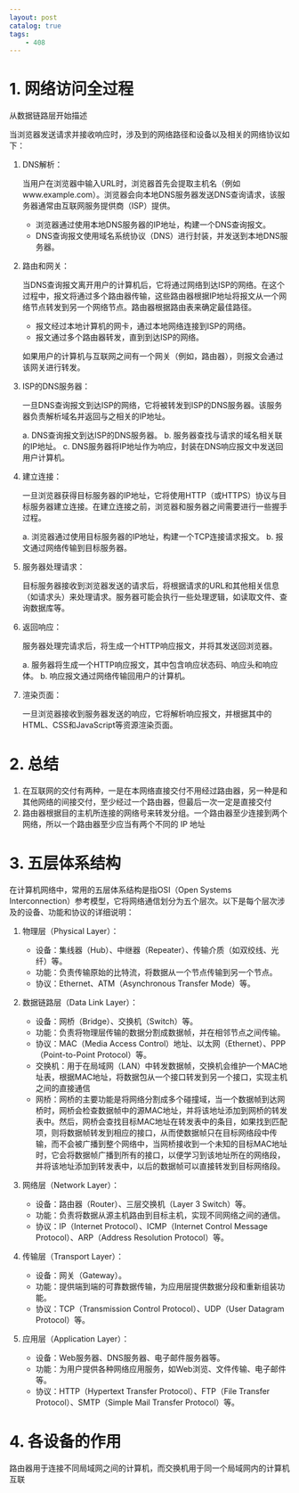 ```yaml
---
layout: post   	
catalog: true 	
tags:
    - 408
---
```



# 1. 网络访问全过程

从数据链路层开始描述

当浏览器发送请求并接收响应时，涉及到的网络路径和设备以及相关的网络协议如下：

1. DNS解析：
	
	当用户在浏览器中输入URL时，浏览器首先会提取主机名（例如www.example.com）。浏览器会向本地DNS服务器发送DNS查询请求，该服务器通常由互联网服务提供商（ISP）提供。

   - 浏览器通过使用本地DNS服务器的IP地址，构建一个DNS查询报文。
   - DNS查询报文使用域名系统协议（DNS）进行封装，并发送到本地DNS服务器。

2. 路由和网关：

	当DNS查询报文离开用户的计算机后，它将通过网络到达ISP的网络。在这个过程中，报文将通过多个路由器传输，这些路由器根据IP地址将报文从一个网络节点转发到另一个网络节点。路由器根据路由表来确定最佳路径。

   - 报文经过本地计算机的网卡，通过本地网络连接到ISP的网络。
   - 报文通过多个路由器转发，直到到达ISP的网络。

   如果用户的计算机与互联网之间有一个网关（例如，路由器），则报文会通过该网关进行转发。

3. ISP的DNS服务器：
	
	一旦DNS查询报文到达ISP的网络，它将被转发到ISP的DNS服务器。该服务器负责解析域名并返回与之相关的IP地址。

   a. DNS查询报文到达ISP的DNS服务器。
   b. 服务器查找与请求的域名相关联的IP地址。
   c. DNS服务器将IP地址作为响应，封装在DNS响应报文中发送回用户计算机。

4. 建立连接：

	一旦浏览器获得目标服务器的IP地址，它将使用HTTP（或HTTPS）协议与目标服务器建立连接。在建立连接之前，浏览器和服务器之间需要进行一些握手过程。

   a. 浏览器通过使用目标服务器的IP地址，构建一个TCP连接请求报文。
   b. 报文通过网络传输到目标服务器。

5. 服务器处理请求：

	目标服务器接收到浏览器发送的请求后，将根据请求的URL和其他相关信息（如请求头）来处理请求。服务器可能会执行一些处理逻辑，如读取文件、查询数据库等。

6. 返回响应：

	服务器处理完请求后，将生成一个HTTP响应报文，并将其发送回浏览器。

   a. 服务器将生成一个HTTP响应报文，其中包含响应状态码、响应头和响应体。
   b. 响应报文通过网络传输回用户的计算机。

7. 渲染页面：

	一旦浏览器接收到服务器发送的响应，它将解析响应报文，并根据其中的HTML、CSS和JavaScript等资源渲染页面。

# 2. 总结

1. 在互联网的交付有两种，一是在本网络直接交付不用经过路由器，另一种是和其他网络的间接交付，至少经过一个路由器，但最后一次一定是直接交付
2. 路由器根据目的主机所连接的网络号来转发分组。一个路由器至少连接到两个网络，所以一个路由器至少应当有两个不同的 IP 地址



# 3. 五层体系结构

在计算机网络中，常用的五层体系结构是指OSI（Open Systems Interconnection）参考模型，它将网络通信划分为五个层次。以下是每个层次涉及的设备、功能和协议的详细说明：

1. 物理层（Physical Layer）：
  
    - 设备：集线器（Hub）、中继器（Repeater）、传输介质（如双绞线、光纤）等。
    - 功能：负责传输原始的比特流，将数据从一个节点传输到另一个节点。
    - 协议：Ethernet、ATM（Asynchronous Transfer Mode）等。
2. 数据链路层（Data Link Layer）：
  
    - 设备：网桥（Bridge）、交换机（Switch）等。
    - 功能：负责将物理层传输的数据分割成数据帧，并在相邻节点之间传输。
    - 协议：MAC（Media Access Control）地址、以太网（Ethernet）、PPP（Point-to-Point Protocol）等。
    - 交换机：用于在局域网（LAN）中转发数据帧，交换机会维护一个MAC地址表，根据MAC地址，将数据包从一个接口转发到另一个接口，实现主机之间的直接通信
    - 网桥：网桥的主要功能是将网络分割成多个碰撞域，当一个数据帧到达网桥时，网桥会检查数据帧中的源MAC地址，并将该地址添加到网桥的转发表中。然后，网桥会查找目标MAC地址在转发表中的条目，如果找到匹配项，则将数据帧转发到相应的接口，从而使数据帧只在目标网络段中传输，而不会被广播到整个网络中，当网桥接收到一个未知的目标MAC地址时，它会将数据帧广播到所有的接口，以便学习到该地址所在的网络段，并将该地址添加到转发表中，以后的数据帧可以直接转发到目标网络段。
1. 网络层（Network Layer）：
  
    - 设备：路由器（Router）、三层交换机（Layer 3 Switch）等。
    - 功能：负责将数据从源主机路由到目标主机，实现不同网络之间的通信。
    - 协议：IP（Internet Protocol）、ICMP（Internet Control Message Protocol）、ARP（Address Resolution Protocol）等。
4. 传输层（Transport Layer）：
  
    - 设备：网关（Gateway）。
    - 功能：提供端到端的可靠数据传输，为应用层提供数据分段和重新组装功能。
    - 协议：TCP（Transmission Control Protocol）、UDP（User Datagram Protocol）等。
5. 应用层（Application Layer）：
  
    - 设备：Web服务器、DNS服务器、电子邮件服务器等。
    - 功能：为用户提供各种网络应用服务，如Web浏览、文件传输、电子邮件等。
    - 协议：HTTP（Hypertext Transfer Protocol）、FTP（File Transfer Protocol）、SMTP（Simple Mail Transfer Protocol）等。

# 4. 各设备的作用

路由器用于连接不同局域网之间的计算机，而交换机用于同一个局域网内的计算机互联